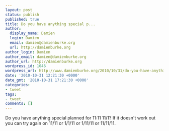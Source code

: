```yaml
---
layout: post
status: publish
published: true
title: Do you have anything special p...
author:
  display_name: Damien
  login: Damien
  email: damien@damienburke.org
  url: http://damienburke.org
author_login: Damien
author_email: damien@damienburke.org
author_url: http://damienburke.org
wordpress_id: 1046
wordpress_url: http://www.damienburke.org/2010/10/31/do-you-have-anything-special-p/
date: '2010-10-31 12:21:30 +0000'
date_gmt: '2010-10-31 17:21:30 +0000'
categories:
- tweet
tags:
- tweet
comments: []
---
```

<p>Do you have anything special planned for 11:11 11&#47;1? If it doesn't work out you can try again on 11&#47;11 or 1&#47;1&#47;11 or 1&#47;11&#47;11 or 11&#47;11&#47;11.</p>
